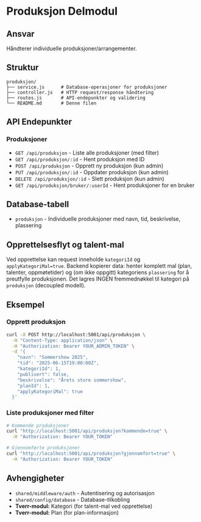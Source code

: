 # Produksjon Delmodul

## Ansvar
Håndterer individuelle produksjoner/arrangementer.

## Struktur
```
produksjon/
├── service.js      # Database-operasjoner for produksjoner
├── controller.js   # HTTP request/response håndtering
├── routes.js       # API-endepunkter og validering
└── README.md       # Denne filen
```

## API Endepunkter

### Produksjoner
- `GET /api/produksjon` - Liste alle produksjoner (med filter)
- `GET /api/produksjon/:id` - Hent produksjon med ID
- `POST /api/produksjon` - Opprett ny produksjon (kun admin)
- `PUT /api/produksjon/:id` - Oppdater produksjon (kun admin)
- `DELETE /api/produksjon/:id` - Slett produksjon (kun admin)
- `GET /api/produksjon/bruker/:userId` - Hent produksjoner for en bruker

## Database-tabell
- `produksjon` - Individuelle produksjoner med navn, tid, beskrivelse, plassering

## Opprettelsesflyt og talent-mal
Ved opprettelse kan request inneholde `kategoriId` og `applyKategoriMal=true`. Backend kopierer data: henter komplett mal (plan, talenter, oppmøtetider) og (om ikke oppgitt) kategoriens `plassering` for å preutfylle produksjonen. Det lagres INGEN fremmednøkkel til kategori på `produksjon` (decoupled modell).

## Eksempel

### Opprett produksjon
```bash
curl -X POST http://localhost:5001/api/produksjon \
  -H "Content-Type: application/json" \
  -H "Authorization: Bearer YOUR_ADMIN_TOKEN" \
  -d '{
    "navn": "Sommershow 2025",
    "tid": "2025-06-15T19:00:00Z",
    "kategoriId": 1,
    "publisert": false,
    "beskrivelse": "Årets store sommershow",
    "planId": 1,
    "applyKategoriMal": true
  }'
```

### Liste produksjoner med filter
```bash
# Kommende produksjoner
curl "http://localhost:5001/api/produksjon?kommende=true" \
  -H "Authorization: Bearer YOUR_TOKEN"

# Gjennomførte produksjoner
curl "http://localhost:5001/api/produksjon?gjennomfort=true" \
  -H "Authorization: Bearer YOUR_TOKEN"
```

## Avhengigheter
- `shared/middleware/auth` - Autentisering og autorisasjon
- `shared/config/database` - Database-tilkobling
- **Tverr-modul:** Kategori (for talent-mal ved opprettelse)
- **Tverr-modul:** Plan (for plan-informasjon)

